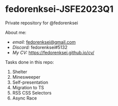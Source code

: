 # fedorenksei-JSFE2023Q1
Private repository for @fedorenksei

About me:
- _email:_ fedorenksei@gmail.com
- _Discord:_ fedorenksei#5132
- _My CV:_ https://fedorenksei.github.io/cv/

Tasks done in this repo:
1. Shelter
2. Minesweeper
3. Self-presentation
4. Migration to TS
5. RSS CSS Selectors
6. Async Race
